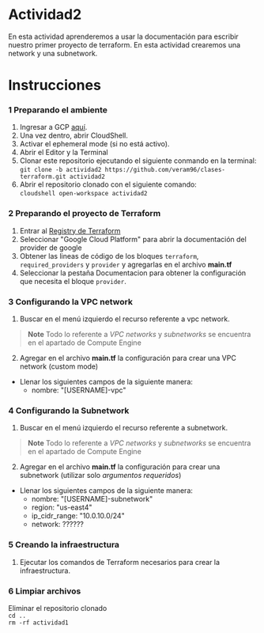 # Actividad2
En esta actividad aprenderemos a usar la documentación para escribir nuestro
primer proyecto de terraform.
En esta actividad crearemos una network y una subnetwork.

# Instrucciones
### 1 Preparando el ambiente
1. Ingresar a GCP [aquí](https://console.cloud.google.com/welcome?project=crp-dev-cloudsrv-test&supportedpurview=project).
2. Una vez dentro, abrir CloudShell.
3. Activar el ephemeral mode (si no está activo).
4. Abrir el Editor y la Terminal
5. Clonar este repositorio ejecutando el siguiente conmando en la terminal: <br/>
`git clone -b actividad2 https://github.com/veram96/clases-terraform.git actividad2`<br/>
6. Abrir el repositorio clonado con el siguiente comando:<br/>
`cloudshell open-workspace actividad2`<br/>

### 2 Preparando el proyecto de Terraform
1. Entrar al [Registry de Terraform](https://registry.terraform.io/browse/providers)
2. Seleccionar "Google Cloud Platform" para abrir la documentación del provider de google
3. Obtener las lineas de código de los bloques `terraform`, `required_providers` y `provider`
y agregarlas en el archivo **main.tf**
4. Seleccionar la pestaña Documentacion para obtener la configuración que necesita el bloque `provider`.

### 3 Configurando la VPC network
1. Buscar en el menú izquierdo el recurso referente a vpc network.
> **Note**
> Todo lo referente a *VPC networks* y *subnetworks* se encuentra en el apartado de Compute Engine
2. Agregar en el archivo **main.tf** la configuración para crear una VPC network (custom mode)
  - Llenar los siguientes campos de la siguiente manera:
      - nombre: "[USERNAME]-vpc"

### 4 Configurando la Subnetwork
1. Buscar en el menú izquierdo el recurso referente a subnetwork.
> **Note**
> Todo lo referente a *VPC networks* y *subnetworks* se encuentra en el apartado de Compute Engine
2. Agregar en el archivo **main.tf** la configuración para crear una subnetwork (utilizar solo *argumentos requeridos*)
  - Llenar los siguientes campos de la siguiente manera:
    - nombre: "[USERNAME]-subnetwork"
    - region: "us-east4"
    - ip_cidr_range: "10.0.10.0/24"
    - network: ??????

### 5 Creando la infraestructura
1. Ejecutar los comandos de Terraform necesarios para crear la infraestructura.

### 6 Limpiar archivos
Eliminar el repositorio clonado<br/>
`cd ..`<br/>
`rm -rf actividad1`